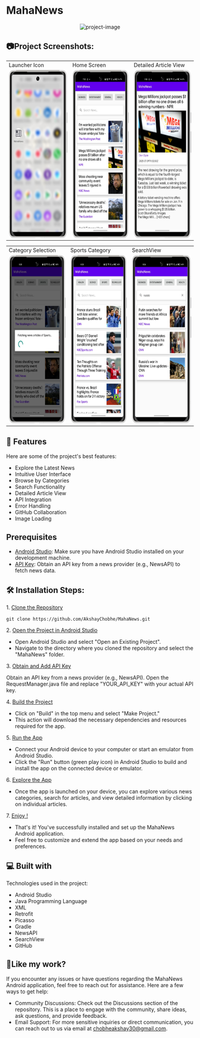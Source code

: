 # MahaNews
<p align="center"><img src="https://socialify.git.ci/AkshayChobhe/MahaNews/image?description=1&font=Jost&language=1&name=1&owner=1&theme=Auto" alt="project-image"></p>

<h2>📷Project Screenshots: </h2>
<p align="center" float="left">
<table>
  <tr>
    <td>Launcher Icon</td>
    <td>Home Screen</td>
    <td>Detailed Article View</td>
  </tr>
  <tr>    
    <td><img src="https://github.com/AkshayChobhe/MahaNews/blob/master/app/src/main/res/drawable/framed_6.png?raw=true" alt="project-screenshot" width="220" height="450"></td>
    <td><img src="https://github.com/AkshayChobhe/MahaNews/blob/master/app/src/main/res/drawable/framed_1.png?raw=true" alt="project-screenshot" width="220" height="450"></td>
    <td><img src="https://github.com/AkshayChobhe/MahaNews/blob/master/app/src/main/res/drawable/framed_2.png?raw=true" alt="project-screenshot" width="220" height="450"></td>
  </tr>
 </table>
 <table>
  <tr>
    <td>Category Selection</td>
    <td>Sports Category</td>
    <td>SearchView</td>
  </tr>
  <tr>
    <td><img src="https://github.com/AkshayChobhe/MahaNews/blob/master/app/src/main/res/drawable/framed_3.png?raw=true" alt="project-screenshot" width="220" height="450"></td>
    <td><img src="https://github.com/AkshayChobhe/MahaNews/blob/master/app/src/main/res/drawable/framed_4.png?raw=true" alt="project-screenshot" width="220" height="450"></td>
    <td><img src="https://github.com/AkshayChobhe/MahaNews/blob/master/app/src/main/res/drawable/framed_5.png?raw=true" alt="project-screenshot" width="220" height="450"></td>
  </tr>
 </table>
 </p>

<h2>🧐 Features</h2>

Here are some of the project's best features:

*   Explore the Latest News
*   Intuitive User Interface
*   Browse by Categories
*   Search Functionality
*   Detailed Article View
*   API Integration
*   Error Handling
*   GitHub Collaboration
*   Image Loading

<h2> Prerequisites</h2>

* <ins>Android Studio</ins>: Make sure you have Android Studio installed on your development machine.
* <ins>API Key</ins>: Obtain an API key from a news provider (e.g., NewsAPI) to fetch news data.
  
<h2>🛠️ Installation Steps:</h2>

<p>1. <ins>Clone the Repository</ins></p>

```
git clone https://github.com/AkshayChobhe/MahaNews.git
```

<p>2. <ins>Open the Project in Android Studio</ins></p>

* Open Android Studio and select "Open an Existing Project". 
* Navigate to the directory where you cloned the repository and select the "MahaNews" folder.

<p>3. <ins>Obtain and Add API Key</ins></p>

Obtain an API key from a news provider (e.g., NewsAPI). Open the RequestManager.java file and replace "YOUR_API_KEY" with your actual API key.

<p>4. <ins>Build the Project</ins></p>

* Click on "Build" in the top menu and select "Make Project."
* This action will download the necessary dependencies and resources required for the app.

<p>5. <ins>Run the App</ins></p>

* Connect your Android device to your computer or start an emulator from Android Studio.
* Click the "Run" button (green play icon) in Android Studio to build and install the app on the connected device or emulator.

<p>6. <ins>Explore the App</ins></p>

* Once the app is launched on your device, you can explore various news categories, search for articles, and view detailed information by clicking on individual articles.
<p>7. <ins>Enjoy !</ins></p>

* That's it! You've successfully installed and set up the MahaNews Android application.
* Feel free to customize and extend the app based on your needs and preferences.
  
<h2>💻 Built with</h2>

Technologies used in the project:

*   Android Studio
*   Java Programming Language
*   XML
*   Retrofit
*   Picasso
*   Gradle
*   NewsAPI
*   SearchView
*   GitHub

<h2>💖Like my work?</h2>
If you encounter any issues or have questions regarding the MahaNews Android application, feel free to reach out for assistance. Here are a few ways to get help:

* Community Discussions: Check out the Discussions section of the repository. This is a place to engage with the community, share ideas, ask questions, and provide feedback.
* Email Support: For more sensitive inquiries or direct communication, you can reach out to us via email at chobheakshay30@gmail.com.
